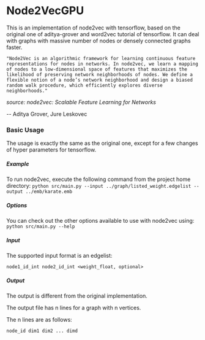 # Node2VecGPU
This is an implementation of node2vec with tensorflow, based on the original one of aditya-grover and word2vec tutorial of tensorflow. It can deal with graphs with massive number of nodes or densely connected graphs faster.

`"Node2Vec is an algorithmic framework for learning continuous feature representations for nodes in networks. In
node2vec, we learn a mapping of nodes to a low-dimensional space
of features that maximizes the likelihood of preserving network
neighborhoods of nodes. We define a flexible notion of a node’s
network neighborhood and design a biased random walk procedure,
which efficiently explores diverse neighborhoods."`

_source: node2vec: Scalable Feature Learning for Networks_

-- Aditya Grover, Jure Leskovec

### Basic Usage
The usage is exactly the same as the original one, except for a few changes of hyper parameters for tensorflow.
##### Example
To run node2vec, execute the following command from the project home directory:
`python src/main.py --input ../graph/listed_weight.edgelist --output ../emb/karate.emb`

##### Options
You can check out the other options available to use with node2vec using:
`python src/main.py --help`

##### Input
The supported input format is an edgelist:

`node1_id_int node2_id_int <weight_float, optional>`

##### Output
The output is different from the original implementation.

The output file has n lines for a graph with n vertices.

The n lines are as follows:

`node_id dim1 dim2 ... dimd`
